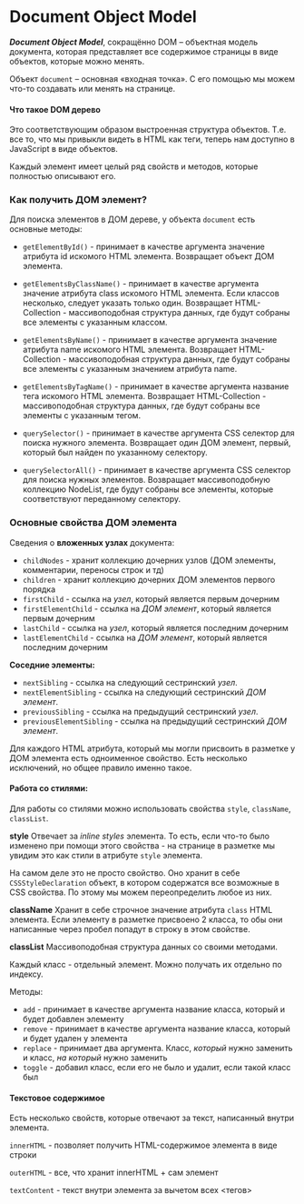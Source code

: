 # Document Object Model
_**Document Object Model**_, сокращённо DOM – объектная модель документа, которая представляет все содержимое страницы в виде объектов, которые можно менять.

Объект `document` – основная «входная точка». С его помощью мы можем что-то создавать или менять на странице. 

#### Что такое DOM дерево
Это соответствующим образом выстроенная структура объектов. Т.е. все то, что мы привыкли видеть в HTML как теги, теперь нам доступно в JavaScript в виде объектов. 

Каждый элемент имеет целый ряд свойств и методов, которые полностью описывают его.

### Как получить ДОМ элемент?
Для поиска элементов в ДОМ дереве, у объекта `document` есть основные методы:

* `getElementById()` - принимает в качестве аргумента значение атрибута id искомого HTML элемента. Возвращает объект ДОМ элемента.

* `getElementsByClassName()` - принимает в качестве аргумента значение атрибута class искомого HTML элемента. Если классов несколько, следует указать только один. Возвращает HTML-Collection - массивоподобная структура данных, где будут собраны все элементы с указанным классом.

* `getElementsByName()` - принимает в качестве аргумента значение атрибута name искомого HTML элемента. Возвращает HTML-Collection - массивоподобная структура данных, где будут собраны все элементы с указанным значением атрибута name.

* `getElementsByTagName()` - принимает в качестве аргумента название тега искомого HTML элемента. Возвращает HTML-Collection - массивоподобная структура данных, где будут собраны все элементы с указанным тегом.

* `querySelector()` - принимает в качестве аргумента CSS селектор для поиска нужного элемента. Возвращает один ДОМ элемент, первый, который был найден по указанному селектору.

* `querySelectorAll()` - принимает в качестве аргумента CSS селектор для поиска нужных элементов. Возвращает массивоподобную коллекцию NodeList, где будут собраны все элементы, которые соответствуют переданному селектору.

### Основные свойства ДОМ элемента

Сведения о **вложенных узлах** документа:
* `childNodes` - хранит коллекцию дочерних узлов (ДОМ элементы, комментарии, переносы строк и тд)
* `children` - хранит коллекцию дочерних ДОМ элементов первого порядка
* `firstChild` - ссылка на _узел_, который является первым дочерним
* `firstElementChild` - ссылка на _ДОМ элемент_, который является первым дочерним
* `lastChild` - ссылка на _узел_, который является последним дочерним
* `lastElementChild` - ссылка на _ДОМ элемент_, который является последним дочерним

**Соседние элементы:**
* `nextSibling` - ссылка на следующий сестринский _узел_.
* `nextElementSibling` - ссылка на следующий сестринский _ДОМ элемент_.
* `previousSibling` - ссылка на предыдущий сестринский _узел_. 
* `previousElementSibling` - ссылка на предыдущий сестринский _ДОМ элемент_. 


Для каждого HTML атрибута, который мы могли присвоить в разметке у ДОМ элемента есть одноименное свойство. Есть несколько исключений, но общее правило именно такое.

#### Работа со стилями:
Для работы со стилями можно использовать свойства `style`, `className`, `classList`. 

**style**
Отвечает за _inline styles_ элемента. То есть, если что-то было изменено при помощи этого свойства - на странице в разметке мы увидим это как стили в атрибуте `style` элемента.

На самом деле это не просто свойство. Оно хранит в себе `CSSStyleDeclaration` объект, в котором содержатся все возможные в CSS свойства. По этому мы можем переопределить любое из них.

**className**
Хранит в себе строчное значение атрибута `class` HTML элемента. Если элементу в разметке присвоено 2 класса, то обы они написанные через пробел попадут в строку в этом свойстве.

**classList**
Массивоподобная структура данных со своими методами. 

Каждый класс - отдельный элемент. Можно получать их отдельно по индексу.

Методы:
 * `add` - принимает в качестве аргумента название класса, который и будет добавлен элементу
 * `remove` - принимает в качестве аргумента название класса, который и будет удален у элемента
 * `replace` - принимает два аргумента. Класс, _который_ нужно заменить и класс, _на который_ нужно заменить
 * `toggle` - добавил класс, если его не было и удалит, если такой класс был

#### Текстовое содержимое
Есть несколько свойств, которые отвечают за текст, написанный внутри элемента. 

`innerHTML` - позволяет получить HTML-содержимое элемента в виде строки

`outerHTML` - все, что хранит innerHTML + сам элемент

`textContent` - текст внутри элемента за вычетом всех <тегов>

